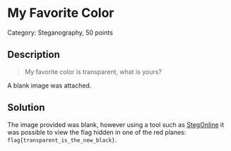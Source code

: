 #  My Favorite Color
Category: Steganography, 50 points

## Description

> My favorite color is transparent, what is yours? 

A blank image was attached.

## Solution

The image provided was blank, however using a tool such as [StegOnline](https://stegonline.georgeom.net/) it was possible to view the flag hidden in one of the red planes: `flag{transparent_is_the_new_black}`.